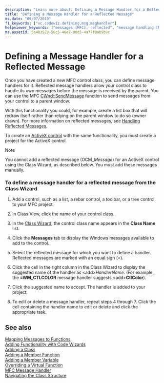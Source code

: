 ```yaml
---
description: "Learn more about: Defining a Message Handler for a Reflected Message"
title: "Defining a Message Handler for a Reflected Message"
ms.date: "09/07/2019"
f1_keywords: ["vc.codewiz.defining.msg.msghandler"]
helpviewer_keywords: ["messages [MFC], reflected", "message handling [MFC], reflected messages"]
ms.assetid: 5a403528-58c5-46e7-90d5-4a77f0ab9b9c
---
```

# Defining a Message Handler for a Reflected Message

Once you have created a new MFC control class, you can define message handlers for it. Reflected message handlers allow your control class to handle its own messages before the message is received by the parent. You can use the MFC [CWnd::SendMessage](../../mfc/reference/cwnd-class.md#sendmessage) function to send messages from your control to a parent window.

With this functionality you could, for example, create a list box that will redraw itself rather than relying on the parent window to do so (owner drawn). For more information on reflected messages, see [Handling Reflected Messages](../../mfc/handling-reflected-messages.md).

To create an [ActiveX control](../../mfc/activex-controls-on-the-internet.md) with the same functionality, you must create a project for the ActiveX control.

> [!NOTE]
> You cannot add a reflected message (OCM_*Message*) for an ActiveX control using the Class Wizard, as described below. You must add these messages manually.

### To define a message handler for a reflected message from the Class Wizard

1. Add a control, such as a list, a rebar control, a toolbar, or a tree control, to your MFC project.

1. In Class View, click the name of your control class.

1. In the [Class Wizard](mfc-class-wizard.md), the control class name appears in the **Class Name** list.

1. Click the **Messages** tab to display the Windows messages available to add to the control.

1. Select the reflected message for which you want to define a handler. Reflected messages are marked with an equal sign (=).

1. Click the cell in the right column in the Class Wizard to display the suggested name of the handler as \<add>*HandlerName*. (For example, the **=WM_CTLCOLOR** message handler suggests \<add>**CtlColor**).

1. Click the suggested name to accept. The handler is added to your project.

1. To edit or delete a message handler, repeat steps 4 through 7. Click the cell containing the handler name to edit or delete and click the appropriate task.

## See also

[Mapping Messages to Functions](../../mfc/reference/mapping-messages-to-functions.md)<br/>
[Adding Functionality with Code Wizards](../../ide/adding-functionality-with-code-wizards-cpp.md)<br/>
[Adding a Class](../../ide/adding-a-class-visual-cpp.md)<br/>
[Adding a Member Function](../../ide/adding-a-member-function-visual-cpp.md)<br/>
[Adding a Member Variable](../../ide/adding-a-member-variable-visual-cpp.md)<br/>
[Overriding a Virtual Function](../../ide/overriding-a-virtual-function-visual-cpp.md)<br/>
[MFC Message Handler](../../mfc/reference/adding-an-mfc-message-handler.md)<br/>
[Navigating the Class Structure](../../ide/navigate-code-cpp.md)
